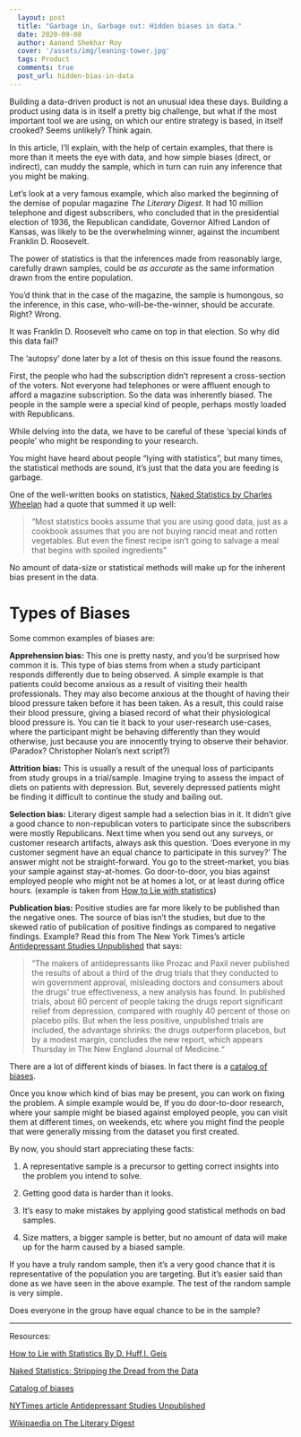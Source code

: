 ```yaml
---
  layout: post
  title: "Garbage in, Garbage out: Hidden biases in data."
  date: 2020-09-08
  author: Aanand Shekhar Roy
  cover: '/assets/img/leaning-tower.jpg'
  tags: Product
  comments: true
  post_url: hidden-bias-in-data
---
```


Building a data-driven product is not an unusual idea these days. Building a product using data is in itself a pretty big challenge, but what if the most important tool we are using, on which our entire strategy is based, in itself crooked? Seems unlikely? Think again. 

In this article, I’ll explain, with the help of certain examples, that there is more than it meets the eye with data, and how simple biases (direct, or indirect), can muddy the sample, which in turn can ruin any inference that you might be making.


Let’s look at a very famous example, which also marked the beginning of the demise of popular magazine *The Literary Digest*.
It had 10 million telephone and digest subscribers, who concluded that in the presidential election of 1936, the Republican candidate, Governor Alfred Landon of Kansas, was likely to be the overwhelming winner, against the incumbent Franklin D. Roosevelt.

The power of statistics is that the inferences made from reasonably large, carefully drawn samples, could be *as accurate* as the same information drawn from the entire population.

You’d think that in the case of the magazine, the sample is humongous, so the inference, in this case, who-will-be-the-winner, should be accurate. Right? Wrong.

It was Franklin D. Roosevelt who came on top in that election. So why did this data fail?

The ‘autopsy’ done later by a lot of thesis on this issue found the reasons.


First, the people who had the subscription didn’t represent a cross-section of the voters. Not everyone had telephones or were affluent enough to afford a magazine subscription. So the data was inherently biased. The people in the sample were a special kind of people, perhaps mostly loaded with Republicans.


While delving into the data, we have to be careful of these ‘special kinds of people’ who might be responding to your research. 

You might have heard about people “lying with statistics”, but many times, the statistical methods are sound, it’s just that the data you are feeding is garbage. 

One of the well-written books on statistics, [Naked Statistics by  Charles Wheelan](https://amzn.to/32872do) had a quote that summed it up well:


> “Most statistics books assume that you are using good data, just as a cookbook assumes
> that you are not buying rancid meat and rotten vegetables. But even the finest
> recipe isn’t going to salvage a meal that begins with spoiled ingredients”

No amount of data-size or statistical methods will make up for the inherent bias present in the data.

# Types of Biases

Some common examples of biases are:

**Apprehension bias:** This one is pretty nasty, and you’d be surprised how common it is. This type of bias stems from when a study participant responds differently due to being observed. A simple example is that patients could become anxious as a result of visiting their health professionals. They may also become anxious at the thought of having their blood pressure taken before it has been taken.  As a result, this could raise their blood pressure, giving a biased record of what their physiological blood pressure is.
You can tie it back to your user-research use-cases, where the participant might be behaving differently than they would otherwise, just because you are innocently trying to observe their behavior. (Paradox? Christopher Nolan’s next script?)


**Attrition bias:** This is usually a result of the unequal loss of participants from study groups in a trial/sample. Imagine trying to assess the impact of diets on patients with depression. But, severely depressed patients might be finding it difficult to continue the study and bailing out.


**Selection bias:** Literary digest sample had a selection bias in it. It didn’t give a good chance to non-republican voters to participate since the subscribers were mostly Republicans.
Next time when you send out any surveys, or customer research artifacts, always ask this question. ‘Does everyone in my customer segment have an equal chance to participate in this survey?’ The answer might not be straight-forward.  You go to the street-market, you bias your sample against stay-at-homes. Go door-to-door, you bias against employed people who might not be at homes a lot, or at least during office hours. (example is taken from [How to Lie with statistics](https://amzn.to/2DE5tKJ))


**Publication bias:** Positive studies are far more likely to be published than the negative ones. The source of bias isn’t the studies, but due to the skewed ratio of publication of positive findings as compared to negative findings. 
Example? Read this from The New York Times’s article [Antidepressant Studies Unpublished](https://www.nytimes.com/2008/01/17/health/17depress.html) that says:


> “The makers of antidepressants like Prozac and Paxil never published the results of about a third of the drug trials that they
> conducted to win government approval, misleading doctors and consumers about the drugs’ true effectiveness, a new analysis has
> found. In published trials, about 60 percent of people taking the drugs report significant relief from depression, compared 
> with roughly 40 percent of those on placebo pills. But when the less positive, unpublished trials are included, the advantage
> shrinks: the drugs outperform placebos, but by a modest margin, concludes the new report, which appears Thursday in The New 
> England Journal of Medicine.“



There are a lot of different kinds of biases. In fact there is a [catalog of biases](https://catalogofbias.org/biases/). 

Once you know which kind of bias may be present, you can work on fixing the problem. A simple example would be, If you do door-to-door research, where your sample might be biased against employed people, you can visit them at different times, on weekends, etc where you might find the people that were generally missing from the dataset you first created.



By now, you should start appreciating these facts:

1) A representative sample is a precursor to getting correct insights into the problem you intend to solve.

2) Getting good data is harder than it looks.

3) It’s easy to make mistakes by applying good statistical methods on bad samples.

4) Size matters, a bigger sample is better, but no amount of data will make up for the harm caused by a biased sample.

If you have a truly random sample, then it’s a very good chance that it is representative of the population you are targeting. But it’s easier said than done as we have seen in the above example. The test of the random sample is very simple.


Does everyone in the group have equal chance to be in the sample? 

---
Resources:

[How to Lie with Statistics By D. Huff,I. Geis](https://amzn.to/2DE5tKJ)

[Naked Statistics: Stripping the Dread from the Data](https://amzn.to/32872do)

[Catalog of biases](https://catalogofbias.org/biases/)

[NYTimes article Antidepressant Studies Unpublished](https://www.nytimes.com/2008/01/17/health/17depress.html)

[Wikipaedia on The Literary Digest](https://en.wikipedia.org/wiki/The_Literary_Digest)